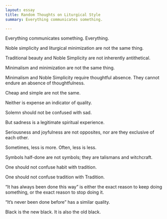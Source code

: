 ```yaml
---
layout: essay
title: Random Thoughts on Liturgical Style
summary: Everything communicates something.

---
```


Everything communicates something. Everything.

Noble simplicity and liturgical minimization are not the same thing.

Traditional beauty and Noble Simplicity are not inherently antithetical.

Minimalism and minimization are not the same thing.

Minimalism and Noble Simplicity require thoughtful absence. They cannot endure an absence of thoughtfulness.

Cheap and simple are not the same.

Neither is expense an indicator of quality.

Solemn should not be confused with sad.

But sadness is a legitimate spiritual experience.

Seriousness and joyfulness are not opposites, nor are they exclusive of each other.

Sometimes, less is more. Often, less is less.

Symbols half-done are not symbols; they are talismans and witchcraft.

One should not confuse habit with tradition.

One should not confuse tradition with Tradition.

“It has always been done this way” is either the exact reason to keep doing something, or the exact reason to stop doing it.

“It’s never been done before” has a similar quality.

Black is the new black. It is also the old black.